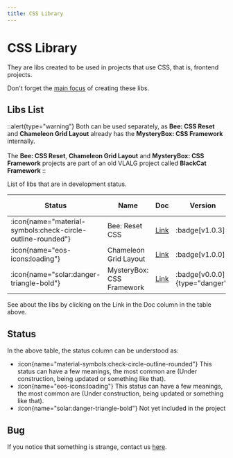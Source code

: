 ```yaml
---
title: CSS Library
---
```


# CSS Library

They are libs created to be used in projects that use CSS, that is, frontend projects.

Don't forget the [main focus](/nimbus#main-focus) of creating these libs.

## Libs List

::alert{type="warning"}
Both can be used separately, as **Bee: CSS Reset** and **Chameleon Grid Layout** already has the **MysteryBox: CSS Framework** internally.
<br><br>
The **Bee: CSS Reset**, **Chameleon Grid Layout** and **MysteryBox: CSS Framework** projects are part of an old VLALG project called **BlackCat Framework**
::

List of libs that are in development status.

| Status | Name | Doc | Version | NPM link | Downloads |
|---|---|---|---|---|---|
| <span class="icon-lib-status icon-check"> :icon{name="material-symbols:check-circle-outline-rounded"}</span> | Bee: Reset CSS | [Link](css-library/bee-css-reset) | :badge[v1.0.3] | <a href="https://www.npmjs.com/package/@vlalg-nimbus/bee-css-reset" target="_blank">NPM</a> | <span class="npm-badge">![npm](https://img.shields.io/npm/dt/@vlalg-nimbus/bee-css-reset?style=plastic)</span> |
| <span class="icon-lib-status icon-construction"> :icon{name="eos-icons:loading"}</span> | Chameleon Grid Layout | [Link](css-library/chameleon-grid-layout) | :badge[v1.0.0] | <a href="https://www.npmjs.com/package/@vlalg-nimbus/chameleon-grid-layout" target="_blank">NPM</a> | <span class="npm-badge">![npm](https://img.shields.io/npm/dt/@vlalg-nimbus/chameleon-grid-layout?style=plastic)</span> |
| <span class="icon-lib-status icon-coming"> :icon{name="solar:danger-triangle-bold"}</span> | MysteryBox: CSS Framework | [Link](css-library/mystery-box-css-framework) | :badge[v0.0.0]{type="danger"} | <a href="https://www.npmjs.com/package/@vlalg-nimbus/" target="_blank">NPM</a> | <span class="npm-badge">![npm](https://img.shields.io/npm/dt/@vlalg-nimbus/?style=plastic)</span> |

See about the libs by clicking on the Link in the Doc column in the table above.

## Status

In the above table, the status column can be understood as:

- <span class="icon-lib-status icon-check"> :icon{name="material-symbols:check-circle-outline-rounded"}</span> This status can have a few meanings, the most common are (Under construction, being updated or something like that).
- <span class="icon-lib-status icon-construction"> :icon{name="eos-icons:loading"}</span> This status can have a few meanings, the most common are (Under construction, being updated or something like that).
- <span class="icon-lib-status icon-coming"> :icon{name="solar:danger-triangle-bold"}</span> Not yet included in the project

## Bug

If you notice that something is strange, contact us [here](https://github.com/VemLavarALoucaGamers/vlalg-nimbus/discussions).
